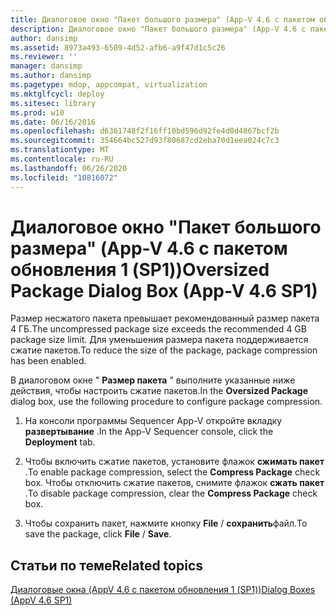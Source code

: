 ```yaml
---
title: Диалоговое окно "Пакет большого размера" (App-V 4.6 с пакетом обновления 1 (SP1))
description: Диалоговое окно "Пакет большого размера" (App-V 4.6 с пакетом обновления 1 (SP1))
author: dansimp
ms.assetid: 8973a493-6509-4d52-afb6-a9f47d1c5c26
ms.reviewer: ''
manager: dansimp
ms.author: dansimp
ms.pagetype: mdop, appcompat, virtualization
ms.mktglfcycl: deploy
ms.sitesec: library
ms.prod: w10
ms.date: 06/16/2016
ms.openlocfilehash: d6361748f2f16ff10bd596d92fe4d0d4867bcf2b
ms.sourcegitcommit: 354664bc527d93f80687cd2eba70d1eea024c7c3
ms.translationtype: MT
ms.contentlocale: ru-RU
ms.lasthandoff: 06/26/2020
ms.locfileid: "10816072"
---
```

# <span data-ttu-id="6e168-103">Диалоговое окно "Пакет большого размера" (App-V 4.6 с пакетом обновления 1 (SP1))</span><span class="sxs-lookup"><span data-stu-id="6e168-103">Oversized Package Dialog Box (App-V 4.6 SP1)</span></span>


<span data-ttu-id="6e168-104">Размер несжатого пакета превышает рекомендованный размер пакета 4 ГБ.</span><span class="sxs-lookup"><span data-stu-id="6e168-104">The uncompressed package size exceeds the recommended 4 GB package size limit.</span></span> <span data-ttu-id="6e168-105">Для уменьшения размера пакета поддерживается сжатие пакетов.</span><span class="sxs-lookup"><span data-stu-id="6e168-105">To reduce the size of the package, package compression has been enabled.</span></span>

<span data-ttu-id="6e168-106">В диалоговом окне " **Размер пакета** " выполните указанные ниже действия, чтобы настроить сжатие пакетов.</span><span class="sxs-lookup"><span data-stu-id="6e168-106">In the **Oversized Package** dialog box, use the following procedure to configure package compression.</span></span>

1.  <span data-ttu-id="6e168-107">На консоли программы Sequencer App-V откройте вкладку **развертывание** .</span><span class="sxs-lookup"><span data-stu-id="6e168-107">In the App-V Sequencer console, click the **Deployment** tab.</span></span>

2.  <span data-ttu-id="6e168-108">Чтобы включить сжатие пакетов, установите флажок **сжимать пакет** .</span><span class="sxs-lookup"><span data-stu-id="6e168-108">To enable package compression, select the **Compress Package** check box.</span></span> <span data-ttu-id="6e168-109">Чтобы отключить сжатие пакетов, снимите флажок **сжать пакет** .</span><span class="sxs-lookup"><span data-stu-id="6e168-109">To disable package compression, clear the **Compress Package** check box.</span></span>

3.  <span data-ttu-id="6e168-110">Чтобы сохранить пакет, нажмите кнопку **File**  /  **сохранить**файл.</span><span class="sxs-lookup"><span data-stu-id="6e168-110">To save the package, click **File** / **Save**.</span></span>

## <span data-ttu-id="6e168-111">Статьи по теме</span><span class="sxs-lookup"><span data-stu-id="6e168-111">Related topics</span></span>


[<span data-ttu-id="6e168-112">Диалоговые окна (AppV 4.6 с пакетом обновления 1 (SP1))</span><span class="sxs-lookup"><span data-stu-id="6e168-112">Dialog Boxes (AppV 4.6 SP1)</span></span>](dialog-boxes--appv-46-sp1-.md)

 

 





